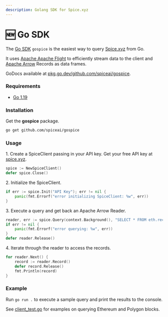```yaml
---
description: Golang SDK for Spice.xyz
---
```


# 🆕 Go SDK

The [Go SDK](https://github.com/spiceai/gospice) `gospice` is the easiest way to query [Spice.xyz](https://spice.xyz) from Go.

It uses [Apache Apache Flight](https://arrow.apache.org/docs/format/Flight.html) to efficiently stream data to the client and [Apache Arrow](https://arrow.apache.org/) Records as data frames.

GoDocs available at [pkg.go.dev/github.com/spiceai/gospice](https://pkg.go.dev/github.com/spiceai/gospice).

### Requirements

* [Go 1.19](https://go.dev/doc/go1.19)

### Installation

Get the **gospice** package.

```bash
go get github.com/spiceai/gospice
```

### Usage

1\. Create a SpiceClient passing in your API key. Get your free API key at [spice.xyz](https://spice.xyz/).

```go
spice := NewSpiceClient()
defer spice.Close()
```

2\. Initialize the SpiceClient.

```go
if err := spice.Init("API Key"); err != nil {
    panic(fmt.Errorf("error initializing SpiceClient: %w", err))
}
```

3\. Execute a query and get back an Apache Arrow Reader.

```go
reader, err := spice.Query(context.Background(), "SELECT * FROM eth.recent_blocks ORDER BY block_number LIMIT 10")
if err != nil {
    panic(fmt.Errorf("error querying: %w", err))
}
defer reader.Release()
```

4\. Iterate through the reader to access the records.

```go
for reader.Next() {
    record := reader.Record()
    defer record.Release()
    fmt.Println(record)
}
```

### Example

Run `go run .` to execute a sample query and print the results to the console.

See [client\_test.go](https://github.com/spiceai/gospice/blob/trunk/client\_test.go) for examples on querying Ethereum and Polygon blocks.
